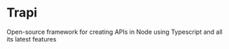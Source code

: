 # Trapi
Open-source framework for creating APIs in Node using Typescript and all its latest features

